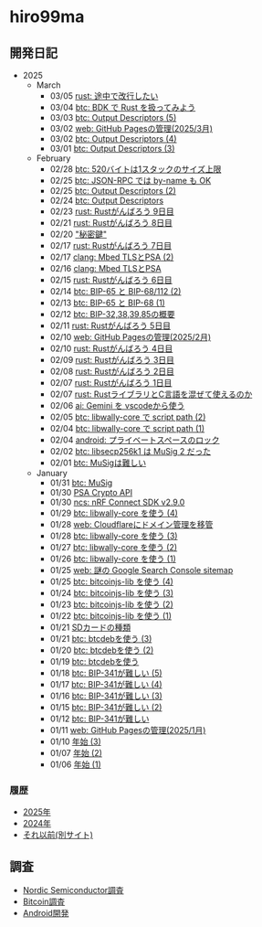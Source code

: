 # hiro99ma

## 開発日記

* 2025
  * March
    * 03/05 [rust: 途中で改行したい](2025/03/20250305-rst.md)
    * 03/04 [btc: BDK で Rust を扱ってみよう](2025/03/20250304-btc.md)
    * 03/03 [btc: Output Descriptors (5)](2025/03/20250303-btc.md)
    * 03/02 [web: GitHub Pagesの管理(2025/3月)](2025/03/20250302-web.md)
    * 03/02 [btc: Output Descriptors (4)](2025/03/20250302-btc.md)
    * 03/01 [btc: Output Descriptors (3)](2025/03/20250301-btc.md)
  * February
    * 02/28 [btc: 520バイトは1スタックのサイズ上限](2025/02/20250228-btc.md)
    * 02/25 [btc: JSON-RPC では by-name も OK](2025/02/20250225-btc.md)
    * 02/25 [btc: Output Descriptors (2)](2025/02/20250225-btc2.md)
    * 02/24 [btc: Output Descriptors](2025/02/20250224-btc.md)
    * 02/23 [rust: Rustがんばろう 9日目](2025/02/20250223-rst.md)
    * 02/21 [rust: Rustがんばろう 8日目](2025/02/20250221-rst.md)
    * 02/20 ["秘密鍵"](2025/02/20250220-key.md)
    * 02/17 [rust: Rustがんばろう 7日目](2025/02/20250217-rst.md)
    * 02/17 [clang: Mbed TLSとPSA (2)](2025/02/20250217-c.md)
    * 02/16 [clang: Mbed TLSとPSA](2025/02/20250216-c.md)
    * 02/15 [rust: Rustがんばろう 6日目](2025/02/20250215-rst.md)
    * 02/14 [btc: BIP-65 と BIP-68/112 (2)](2025/02/20250214-btc.md)
    * 02/13 [btc: BIP-65 と BIP-68 (1)](2025/02/20250213-btc.md)
    * 02/12 [btc: BIP-32,38,39,85の概要](2025/02/20250212-btc.md)
    * 02/11 [rust: Rustがんばろう 5日目](2025/02/20250211-rst.md)
    * 02/10 [web: GitHub Pagesの管理(2025/2月)](2025/02/20250210-web.md)
    * 02/10 [rust: Rustがんばろう 4日目](2025/02/20250210-rst.md)
    * 02/09 [rust: Rustがんばろう 3日目](2025/02/20250209-rst.md)
    * 02/08 [rust: Rustがんばろう 2日目](2025/02/20250208-rst.md)
    * 02/07 [rust: Rustがんばろう 1日目](2025/02/20250207-rst.md)
    * 02/07 [rust: RustライブラリとC言語を混ぜて使えるのか](2025/02/20250207-rust.md)
    * 02/06 [ai: Gemini を vscodeから使う](2025/02/20250206-ai.md)
    * 02/05 [btc: libwally-core で script path (2)](2025/02/20250205-btc.md)
    * 02/04 [btc: libwally-core で script path (1)](2025/02/20250204-btc.md)
    * 02/04 [android: プライベートスペースのロック](2025/02/20250204-and.md)
    * 02/02 [btc: libsecp256k1 は MuSig 2 だった](2025/02/20250202-btc.md)
    * 02/01 [btc: MuSigは難しい](2025/02/20250201-btc.md)
  * January
    * 01/31 [btc: MuSig](2025/01/20250131-btc.md)
    * 01/30 [PSA Crypto API](2025/01/20250130-psa.md)
    * 01/30 [ncs: nRF Connect SDK v2.9.0](2025/01/20250130-ncs.md)
    * 01/29 [btc: libwally-core を使う (4)](2025/01/20250129-btc.md)
    * 01/28 [web: Cloudflareにドメイン管理を移管](2025/01/20250128-web.md)
    * 01/28 [btc: libwally-core を使う (3)](2025/01/20250128-btc.md)
    * 01/27 [btc: libwally-core を使う (2)](2025/01/20250127-btc.md)
    * 01/26 [btc: libwally-core を使う (1)](2025/01/20250126-btc.md)
    * 01/25 [web: 謎の Google Search Console sitemap](2025/01/20250125-web.md)
    * 01/25 [btc: bitcoinjs-lib を使う (4)](2025/01/20250125-btc.md)
    * 01/24 [btc: bitcoinjs-lib を使う (3)](2025/01/20250124-btc.md)
    * 01/23 [btc: bitcoinjs-lib を使う (2)](2025/01/20250123-btc.md)
    * 01/22 [btc: bitcoinjs-lib を使う (1)](2025/01/20250122-btc.md)
    * 01/21 [SDカードの種類](2025/01/20250121-sd.md)
    * 01/21 [btc: btcdebを使う (3)](2025/01/20250121-btc.md)
    * 01/20 [btc: btcdebを使う (2)](2025/01/20250120-btc.md)
    * 01/19 [btc: btcdebを使う](2025/01/20250119-btc.md)
    * 01/18 [btc: BIP-341が難しい (5)](2025/01/20250118-btc.md)
    * 01/17 [btc: BIP-341が難しい (4)](2025/01/20250117-btc.md)
    * 01/16 [btc: BIP-341が難しい (3)](2025/01/20250116-btc.md)
    * 01/15 [btc: BIP-341が難しい (2)](2025/01/20250115-btc.md)
    * 01/12 [btc: BIP-341が難しい](2025/01/20250112-btc.md)
    * 01/11 [web: GitHub Pagesの管理(2025/1月)](2025/01/20250111-web.md)
    * 01/10 [年始 (3)](2025/01/20250110-clang.md)
    * 01/07 [年始 (2)](2025/01/20250107-clang.md)
    * 01/06 [年始 (1)](2025/01/20250106-clang.md)

### 履歴

* [2025年](2025/index.md)
* [2024年](2024/index.md)
* [それ以前(別サイト)](https://hiro99ma.blogspot.com/)

## 調査

* [Nordic Semiconductor調査](nrf/index.md)
* [Bitcoin調査](bitcoin/index.md)
* [Android開発](android/index.md)
